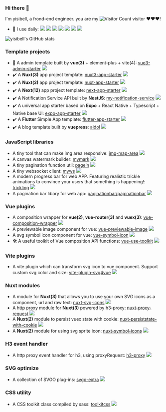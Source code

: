 ### Hi there 👋

<!--
**yisibell/yisibell** is a ✨ _special_ ✨ repository because its `README.md` (this file) appears on your GitHub profile.

Here are some ideas to get you started:

- 🔭 I’m currently working on ...
- 🌱 I’m currently learning ...
- 👯 I’m looking to collaborate on ...
- 🤔 I’m looking for help with ...
- 💬 Ask me about ...
- 📫 How to reach me: ...
- 😄 Pronouns: ...
- ⚡ Fun fact: ...
-->

I'm yisibell, a frond-end engineer. you are my ![Visitor Count](https://profile-counter.glitch.me/yisibell/count.svg) visitor ❤❤❤!


- 🚀 I use daily: ![](	https://img.shields.io/badge/TypeScript-007ACC?style=for-the-badge&logo=typescript&logoColor=white) 
![](https://img.shields.io/badge/Vue-35495E?style=for-the-badge&logo=vue.js&logoColor=4FC08D) 
![](https://img.shields.io/badge/Nuxt-35495E?style=for-the-badge&logo=nuxt.js&logoColor=4FC08D) 
![](https://img.shields.io/badge/React-20232A?style=for-the-badge&logo=react&logoColor=61DAFB) 
![](https://img.shields.io/badge/Next-20232A?style=for-the-badge&logo=next.js&logoColor=61DAFB) 
![](https://img.shields.io/badge/Node.js-43853D?style=for-the-badge&logo=node.js&logoColor=white) 
![](https://img.shields.io/badge/Dart-0175C2?style=for-the-badge&logo=dart&logoColor=white)


![yisibell's GitHub stats](https://github-readme-stats.vercel.app/api?username=yisibell&show_icons=true&theme=tokyonight)

### Template projects

- 🚧 A admin template built by **vue(3)** + element-plus + vite(4): [vue3-admin-starter](https://github.com/yisibell/vue3-admin-starter) ![](https://img.shields.io/github/stars/yisibell/vue3-admin-starter?style=social)
- :heavy_check_mark: A **Nuxt(3)** app project template: [nuxt3-app-starter](https://github.com/yisibell/nuxt3-app-starter) ![](https://img.shields.io/github/stars/yisibell/nuxt3-app-starter?style=social)
- :heavy_check_mark: A **Nuxt(2)** app project template: [nuxt-app-starter](https://github.com/yisibell/nuxt-app-starter) ![](https://img.shields.io/github/stars/yisibell/nuxt-app-starter?style=social)
- :heavy_check_mark: A **Next(12)** app project template: [next-app-starter](https://github.com/yisibell/next-app-starter) ![](https://img.shields.io/github/stars/yisibell/next-app-starter?style=social)
- :heavy_check_mark: A Notification Service API built by **NestJS**: [my-notification-service](https://github.com/yisibell/my-notification-service) ![](https://img.shields.io/github/stars/yisibell/my-notification-service?style=social)
- :heavy_check_mark: A universal app starter based on **Expo** + React Native + Typescript + Native base UI: [expo-app-starter](https://github.com/yisibell/expo-app-starter) ![](https://img.shields.io/github/stars/yisibell/expo-app-starter?style=social)
- :heavy_check_mark: A **Flutter** Simple App template: [flutter-app-starter](https://github.com/yisibell/flutter-app-starter) ![](https://img.shields.io/github/stars/yisibell/flutter-app-starter?style=social)
- :heavy_check_mark: A blog template built by **vuepress**: [aidol](https://github.com/yisibell/aidol) ![](https://img.shields.io/github/stars/yisibell/aidol?style=social)


### JavaScript libraries

- A tiny tool that can make img area responsive: [img-map-area](https://github.com/yisibell/img-map-area) ![](https://img.shields.io/github/stars/yisibell/img-map-area?style=social)
- A canvas watermark builder: [mymark](https://github.com/yisibell/mymark) ![](https://img.shields.io/github/stars/yisibell/mymark?style=social)
- A tiny pagination function util: [pagein](https://github.com/yisibell/pagein) ![](https://img.shields.io/github/stars/yisibell/pagein?style=social)
- A tiny websocket client: [myws](https://github.com/yisibell/myws) ![](https://img.shields.io/github/stars/yisibell/myws?style=social)
- A modern progress bar for web APP. Featuring realistic trickle animations to convince your users that something is happening!: [trickling](https://github.com/yisibell/trickling) ![](https://img.shields.io/github/stars/yisibell/trickling?style=social)
-  A pagination bar libary for web app: [paginationbar/paginationbar](https://github.com/paginationbar/paginationbar) ![](https://img.shields.io/github/stars/paginationbar/paginationbar?style=social)

### Vue plugins

- A composition wrapper for **vue(2)**, **vue-router(3)** and **vuex(3)**: [vue-composition-wrapper](https://github.com/yisibell/vue-composition-wrapper) ![](https://img.shields.io/github/stars/yisibell/vue-composition-wrapper?style=social)
- A previewable image component for vue: [vue-previewable-image](https://github.com/yisibell/vue-previewable-image) ![](https://img.shields.io/github/stars/yisibell/vue-previewable-image?style=social)
- A svg symbol icon component for vue: [vue-symbol-icon](https://github.com/yisibell/vue-symbol-icon) ![](https://img.shields.io/github/stars/yisibell/vue-symbol-icon?style=social)
- 🛠️ A useful toolkit of Vue composition API functions: [vue-use-toolkit](https://github.com/yisibell/vue-use-toolkit) ![](https://img.shields.io/github/stars/yisibell/vue-use-toolkit?style=social)

### Vite plugins

- A vite plugin which can transform svg icon to vue component. Support custom svg color and size: [vite-plugin-svg4vue](https://github.com/yisibell/vite-plugin-svg4vue) ![](https://img.shields.io/github/stars/yisibell/vite-plugin-svg4vue?style=social)

### Nuxt modules

- A module for **Nuxt(3)** that allows you to use your own SVG icons as a component, url and raw text: [nuxt-svg-icons](https://github.com/yisibell/nuxt-svg-icons) ![](https://img.shields.io/github/stars/yisibell/nuxt-svg-icons?style=social)
- A http proxy module for **Nuxt(3)** powered by h3-proxy: [nuxt-proxy-request](https://github.com/yisibell/nuxt-proxy-request) ![](https://img.shields.io/github/stars/yisibell/nuxt-proxy-request?style=social)
- A **Nuxt(2)** module to persist vuex state with cookie: [nuxt-persiststate-with-cookie](https://github.com/yisibell/nuxt-persiststate-with-cookie) ![](https://img.shields.io/github/stars/yisibell/nuxt-persiststate-with-cookie?style=social)
- A **Nuxt(2)** module for using svg sprite icon: [nuxt-symbol-icons](https://github.com/yisibell/nuxt-symbol-icons) ![](https://img.shields.io/github/stars/yisibell/nuxt-symbol-icons?style=social)

### H3 event handler

- A http proxy event handler for h3, using proxyRequest: [h3-proxy](https://github.com/yisibell/h3-proxy) ![](https://img.shields.io/github/stars/yisibell/h3-proxy?style=social)

### SVG optimize

- A collection of SVGO plug-ins: [svgo-extra](https://github.com/yisibell/svgo-extra) ![](https://img.shields.io/github/stars/yisibell/svgo-extra?style=social)

### CSS utility

- A CSS toolkit class compiled by sass: [toolkitcss](https://github.com/yisibell/toolkitcss) ![](https://img.shields.io/github/stars/yisibell/toolkitcss?style=social)

